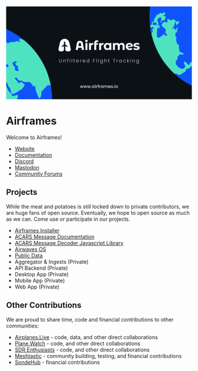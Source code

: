 ![banner](/profile/Airframes-banner-2-for-Github.png)

# Airframes

Welcome to Airframes!

- [Website](https://airframes.io)
- [Documentation](https://docs.airframes.io)
- [Discord](https://discord.gg/airframes)
- <a rel="me" href="https://airwaves.social/@airframes">Mastodon</a>
- [Community Forums](https://community.airframes.io)

## Projects

While the meat and potatoes is still locked down to private contributors, we are huge fans of open source. Eventually, we hope to open source as much as we can. Come use or participate in our projects.

* [Airframes Installer](https://github.com/airframesio/installer)
* [ACARS Message Documentation](https://github.com/airframesio/acars-message-documentation)
* [ACARS Message Decoder Javascript Library](https://github.com/airframesio/acars-decoder-typescript)
* [Airwaves OS](https://airwavesos.com)
* [Public Data](https://github.com/airframesio/data)
* Aggregator & Ingests (Private)
* API Backend (Private)
* Desktop App (Private)
* Mobile App (Private)
* Web App (Private)

## Other Contributions

We are proud to share time, code and financial contributions to other communities:

* [Airplanes.Live](https://airplanes.live) - code, data, and other direct collaborations
* [Plane.Watch](https://plane.watch) - code, and other direct collaborations
* [SDR Enthusiasts](https://sdr-e.com) - code, and other direct collaborations
* [Meshtastic](https://opencollective.com/meshtastic) - community building, testing, and financial contributions
* [SondeHub](https://sondehub.org) - financial contributions
